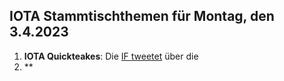 ## IOTA Stammtischthemen für Montag, den 3.4.2023

1. **IOTA Quickteakes**: Die [IF tweetet]() über die []()
2. **

